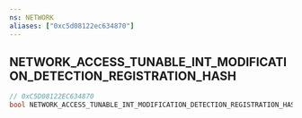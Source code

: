 ```yaml
---
ns: NETWORK
aliases: ["0xc5d08122ec634870"]
---
```

## NETWORK_ACCESS_TUNABLE_INT_MODIFICATION_DETECTION_REGISTRATION_HASH

```c
// 0xC5D08122EC634870
bool NETWORK_ACCESS_TUNABLE_INT_MODIFICATION_DETECTION_REGISTRATION_HASH(int nContextHash, int nTunableHash, int nTunable);
```
